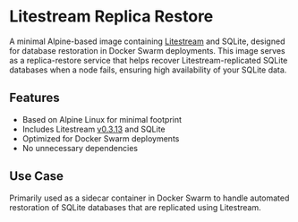 # Litestream Replica Restore

A minimal Alpine-based image containing [Litestream](https://litestream.io/) and SQLite, designed for database restoration in Docker Swarm deployments. This image serves as a replica-restore service that helps recover Litestream-replicated SQLite databases when a node fails, ensuring high availability of your SQLite data.

## Features
- Based on Alpine Linux for minimal footprint
- Includes Litestream [v0.3.13](https://github.com/benbjohnson/litestream/releases/tag/v0.3.13) and SQLite
- Optimized for Docker Swarm deployments
- No unnecessary dependencies

## Use Case
Primarily used as a sidecar container in Docker Swarm to handle automated restoration of SQLite databases that are replicated using Litestream.
